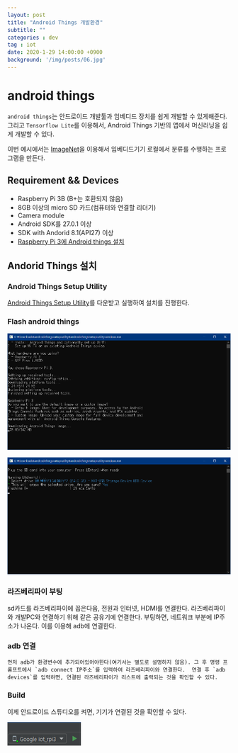 ```yaml
---
layout: post
title: "Android Things 개발환경"
subtitle: ""
categories : dev
tag : iot
date: 2020-1-29 14:00:00 +0900
background: '/img/posts/06.jpg'
---
```


# android things
`android things`는 안드로이드 개발툴과 임베디드 장치를 쉽게 개발할 수 있게해준다.
그리고 `Tensorflow Lite`를 이용해서, Android Things 기반의 앱에서 머신러닝을 쉽게 개발할 수 있다.

이번 예시에서는 [ImageNet](http://image-net.org/)을 이용해서 임베디드기기 로컬에서 분류를 수행하는 프로그램을 만든다.


## Requirement && Devices
- Raspberry Pi 3B (B+는 호환되지 않음)
- 8GB 이상의 micro SD 카드(컴퓨터와 연결할 리더기)
- Camera module
- Android SDK를 27.0.1 이상
- SDK with Andorid 8.1(API27) 이상
- [Raspberry Pi 3에 Android things 설치](https://developer.android.com/things/hardware/raspberrypi.html)


## Andorid Things 설치
### Android Things Setup Utility

[Android Things Setup Utility](https://partner.android.com/things/console/#/tools)를
다운받고 실행하여 설치를 진행한다.

### Flash android things

![Andorid things 설치 과정](https://github.com/leeseho/leeseho.github.io/blob/master/_posts/images/2020-01-29-15-21-29.png?raw=true)


![Andorid things 설치 과정-2](https://github.com/leeseho/leeseho.github.io/blob/master/_posts/images/2020-01-29-15-23-01.png?raw=true)

### 라즈베리파이 부팅
  sd카드를 라즈베리파이에 꼽은다음, 전원과 인터넷, HDMI를 연결한다. 라즈베리파이와 개발PC와 연결하기 위해 같은 공유기에 연결한다.
 부팅하면, 네트워크 부분에 IP주소가 나온다. 이를 이용해 adb에 연결한다.

### adb 연결
    먼저 adb가 환경변수에 추가되어있어야한다(여기서는 별도로 설명하지 않음). 그 후 명령 프롬프트에서 `adb connect IP주소`를 입력하여 라즈베리파이와 연결한다.  연결 후 `adb devices`를 입력하면, 연결된 라즈베리파이가 리스트에 출력되는 것을 확인할 수 있다.

### Build
 이제 안드로이드 스튜디오를 켜면, 기기가 연결된 것을 확인할 수 있다.

![connect_result](https://github.com/leeseho/leeseho.github.io/blob/master/_posts/images/2020-02-04-10-00-18.png?raw=true)
